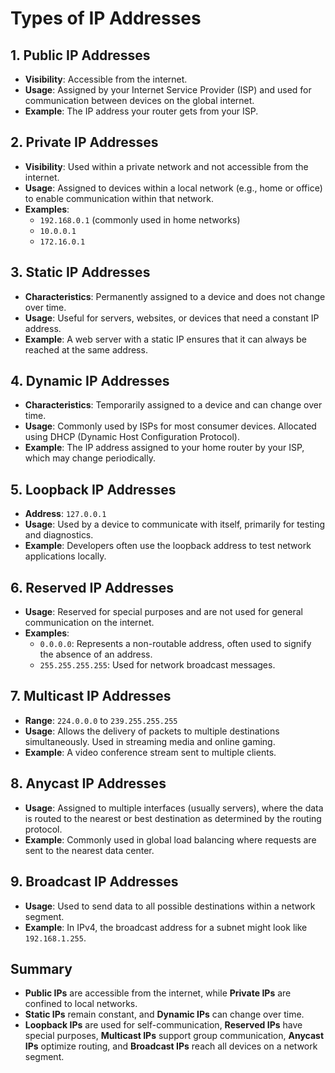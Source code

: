 # Types of IP Addresses

## 1. Public IP Addresses
- **Visibility**: Accessible from the internet.
- **Usage**: Assigned by your Internet Service Provider (ISP) and used for communication between devices on the global internet.
- **Example**: The IP address your router gets from your ISP.

## 2. Private IP Addresses
- **Visibility**: Used within a private network and not accessible from the internet.
- **Usage**: Assigned to devices within a local network (e.g., home or office) to enable communication within that network.
- **Examples**: 
  - `192.168.0.1` (commonly used in home networks)
  - `10.0.0.1`
  - `172.16.0.1`

## 3. Static IP Addresses
- **Characteristics**: Permanently assigned to a device and does not change over time.
- **Usage**: Useful for servers, websites, or devices that need a constant IP address.
- **Example**: A web server with a static IP ensures that it can always be reached at the same address.

## 4. Dynamic IP Addresses
- **Characteristics**: Temporarily assigned to a device and can change over time.
- **Usage**: Commonly used by ISPs for most consumer devices. Allocated using DHCP (Dynamic Host Configuration Protocol).
- **Example**: The IP address assigned to your home router by your ISP, which may change periodically.

## 5. Loopback IP Addresses
- **Address**: `127.0.0.1`
- **Usage**: Used by a device to communicate with itself, primarily for testing and diagnostics.
- **Example**: Developers often use the loopback address to test network applications locally.

## 6. Reserved IP Addresses
- **Usage**: Reserved for special purposes and are not used for general communication on the internet.
- **Examples**: 
  - `0.0.0.0`: Represents a non-routable address, often used to signify the absence of an address.
  - `255.255.255.255`: Used for network broadcast messages.

## 7. Multicast IP Addresses
- **Range**: `224.0.0.0` to `239.255.255.255`
- **Usage**: Allows the delivery of packets to multiple destinations simultaneously. Used in streaming media and online gaming.
- **Example**: A video conference stream sent to multiple clients.

## 8. Anycast IP Addresses
- **Usage**: Assigned to multiple interfaces (usually servers), where the data is routed to the nearest or best destination as determined by the routing protocol.
- **Example**: Commonly used in global load balancing where requests are sent to the nearest data center.

## 9. Broadcast IP Addresses
- **Usage**: Used to send data to all possible destinations within a network segment.
- **Example**: In IPv4, the broadcast address for a subnet might look like `192.168.1.255`.

## Summary

- **Public IPs** are accessible from the internet, while **Private IPs** are confined to local networks.
- **Static IPs** remain constant, and **Dynamic IPs** can change over time.
- **Loopback IPs** are used for self-communication, **Reserved IPs** have special purposes, **Multicast IPs** support group communication, **Anycast IPs** optimize routing, and **Broadcast IPs** reach all devices on a network segment.
